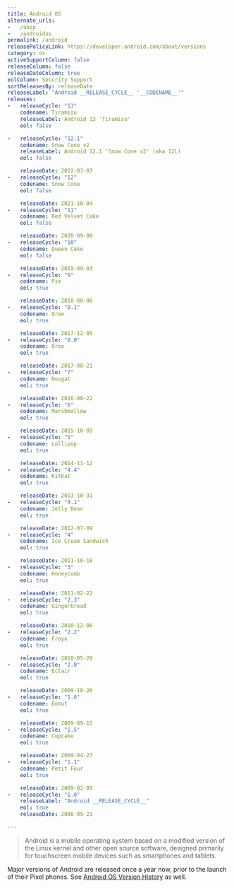 ```yaml
---
title: Android OS
alternate_urls:
-   /aosp
-   /androidos
permalink: /android
releasePolicyLink: https://developer.android.com/about/versions
category: os
activeSupportColumn: false
releaseColumn: false
releaseDateColumn: true
eolColumn: Security Support
sortReleasesBy: releaseDate
releaseLabel: "Android __RELEASE_CYCLE__ '__CODENAME__'"
releases:
-   releaseCycle: "13"
    codename: Tiramisu
    releaseLabel: Android 13 'Tiramisu'
    eol: false

-   releaseCycle: "12.1"
    codename: Snow Cone v2
    releaseLabel: Android 12.1 'Snow Cone v2' (aka 12L)
    eol: false

    releaseDate: 2022-03-07
-   releaseCycle: "12"
    codename: Snow Cone
    eol: false

    releaseDate: 2021-10-04
-   releaseCycle: "11"
    codename: Red Velvet Cake
    eol: false

    releaseDate: 2020-09-08
-   releaseCycle: "10"
    codename: Queen Cake
    eol: false

    releaseDate: 2019-09-03
-   releaseCycle: "9"
    codename: Pie
    eol: true

    releaseDate: 2018-08-06
-   releaseCycle: "8.1"
    codename: Oreo
    eol: true

    releaseDate: 2017-12-05
-   releaseCycle: "8.0"
    codename: Oreo
    eol: true

    releaseDate: 2017-08-21
-   releaseCycle: "7"
    codename: Nougat
    eol: true

    releaseDate: 2016-08-22
-   releaseCycle: "6"
    codename: Marshmallow
    eol: true

    releaseDate: 2015-10-05
-   releaseCycle: "5"
    codename: Lollipop
    eol: true

    releaseDate: 2014-11-12
-   releaseCycle: "4.4"
    codename: KitKat
    eol: true

    releaseDate: 2013-10-31
-   releaseCycle: "4.1"
    codename: Jelly Bean
    eol: true

    releaseDate: 2012-07-09
-   releaseCycle: "4"
    codename: Ice Cream Sandwich
    eol: true

    releaseDate: 2011-10-18
-   releaseCycle: "3"
    codename: Honeycomb
    eol: true

    releaseDate: 2011-02-22
-   releaseCycle: "2.3"
    codename: Gingerbread
    eol: true

    releaseDate: 2010-12-06
-   releaseCycle: "2.2"
    codename: Froyo
    eol: true

    releaseDate: 2010-05-20
-   releaseCycle: "2.0"
    codename: Eclair
    eol: true

    releaseDate: 2009-10-26
-   releaseCycle: "1.6"
    codename: Donut
    eol: true

    releaseDate: 2009-09-15
-   releaseCycle: "1.5"
    codename: Cupcake
    eol: true

    releaseDate: 2009-04-27
-   releaseCycle: "1.1"
    codename: Petit Four
    eol: true

    releaseDate: 2009-02-09
-   releaseCycle: "1.0"
    releaseLabel: "Android __RELEASE_CYCLE__"
    eol: true
    releaseDate: 2008-09-23

---
```


>Android is a mobile operating system based on a modified version of the Linux kernel and other open source software, designed primarily for touchscreen mobile devices such as smartphones and tablets.

Major versions of Android are released once a year now, prior to the launch of their Pixel phones. See [Android OS Version History](https://en.wikipedia.org/wiki/Android_version_history) as well.
